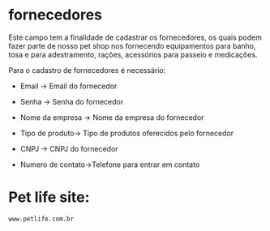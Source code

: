 # fornecedores 
Este campo tem a finalidade de cadastrar os fornecedores, os quais podem fazer parte de nosso pet shop nos fornecendo equipamentos para banho, tosa e para adestramento, rações, acessórios para passeio e medicações.

Para o cadastro de fornecedores é necessário:

* Email -> Email do fornecedor

* Senha -> Senha do fornecedor

* Nome da empresa -> Nome da empresa do fornecedor

* Tipo de produto-> Tipo de produtos oferecidos pelo fornecedor

* CNPJ -> CNPJ do fornecedor

* Numero de contato->Telefone para entrar em contato

# Pet life site:
```
www.petlife.com.br
```